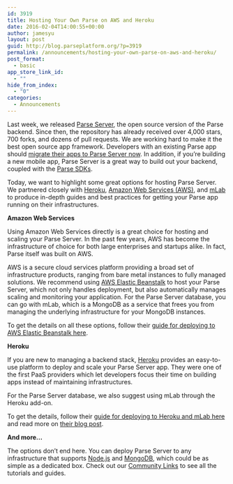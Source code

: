 ```yaml
---
id: 3919
title: Hosting Your Own Parse on AWS and Heroku
date: 2016-02-04T14:00:55+00:00
author: jamesyu
layout: post
guid: http://blog.parseplatform.org/?p=3919
permalink: /announcements/hosting-your-own-parse-on-aws-and-heroku/
post_format:
  - basic
app_store_link_id:
  - ""
hide_from_index:
  - "0"
categories:
  - Announcements
---
```

Last week, we released [Parse Server](http://blog.parseplatform.org/announcements/introducing-parse-server-and-the-database-migration-tool/), the open source version of the Parse backend. Since then, the repository has already received over 4,000 stars, 700 forks, and dozens of pull requests. We are working hard to make it the best open source app framework. Developers with an existing Parse app should [migrate their apps to Parse Server now](https://www.parse.com/docs/server/guide). In addition, if you’re building a new mobile app, Parse Server is a great way to build out your backend, coupled with the [Parse SDKs](https://parse.com/docs/downloads).

Today, we want to highlight some great options for hosting Parse Server. We partnered closely with [Heroku](https://www.heroku.com), [Amazon Web Services (AWS)](https://aws.amazon.com/), and [mLab](https://mlab.com/) to produce in-depth guides and best practices for getting your Parse app running on their infrastructures.

**Amazon Web Services**

Using Amazon Web Services directly is a great choice for hosting and scaling your Parse Server. In the past few years, AWS has become the infrastructure of choice for both large enterprises and startups alike. In fact, Parse itself was built on AWS.

AWS is a secure cloud services platform providing a broad set of infrastructure products, ranging from bare metal instances to fully managed solutions. We recommend using [AWS Elastic Beanstalk](https://aws.amazon.com/elasticbeanstalk/) to host your Parse Server, which not only handles deployment, but also automatically manages scaling and monitoring your application. For the Parse Server database, you can go with mLab, which is a MongoDB as a service that frees you from managing the underlying infrastructure for your MongoDB instances.

To get the details on all these options, follow their [guide for deploying to AWS Elastic Beanstalk here](http://mobile.awsblog.com/post/TxCD57GZLM2JR/How-to-set-up-Parse-Server-on-AWS-using-AWS-Elastic-Beanstalk).

**Heroku**

If you are new to managing a backend stack, [Heroku](https://www.heroku.com) provides an easy-to-use platform to deploy and scale your Parse Server app. They were one of the first PaaS providers which let developers focus their time on building apps instead of maintaining infrastructures.

For the Parse Server database, we also suggest using mLab through the Heroku add-on.

To get the details, follow their [guide for deploying to Heroku and mLab here](https://devcenter.heroku.com/articles/deploying-a-parse-server-to-heroku) and read more on [their blog post](http://hrku.co/open-parse).

**And more...**

The options don’t end here. You can deploy Parse Server to any infrastructure that supports [Node.js](https://nodejs.org/en/) and [MongoDB](https://mongodb.com/), which could be as simple as a dedicated box. Check out our [Community Links](https://github.com/ParsePlatform/parse-server/wiki#community-links) to see all the tutorials and guides.